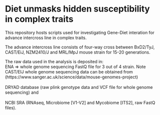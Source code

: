 <h1>Diet unmasks hidden susceptibility in complex traits</h1>
<p></p>
<p>This repository hosts scripts used for investigating Gene-Diet interation for advance intercross line in complex traits.</p>
<p>The advance intercross line consists of four-way cross between BxD2/TyJ, CAST/EiJ, NZM2410/J and MRL/MpJ mouse strain for 15-20 generations.</p>
<p>The raw data used in the analysis is deposited in:
<br>ENA => whole genome sequencing FastQ file for 3 out of 4 strain. Note CAST/EIJ whole genome sequencing data can be obtained from (https://www.sanger.ac.uk/science/data/mouse-genomes-project)</br>
<br>DRYAD database (raw plink genotype data and VCF file for whole genome sequencing) and</br> 
<br>NCBI SRA (RNAseq, Microbiome [V1-V2] and Mycobiome [ITS2], raw FastQ files).</br></p>
